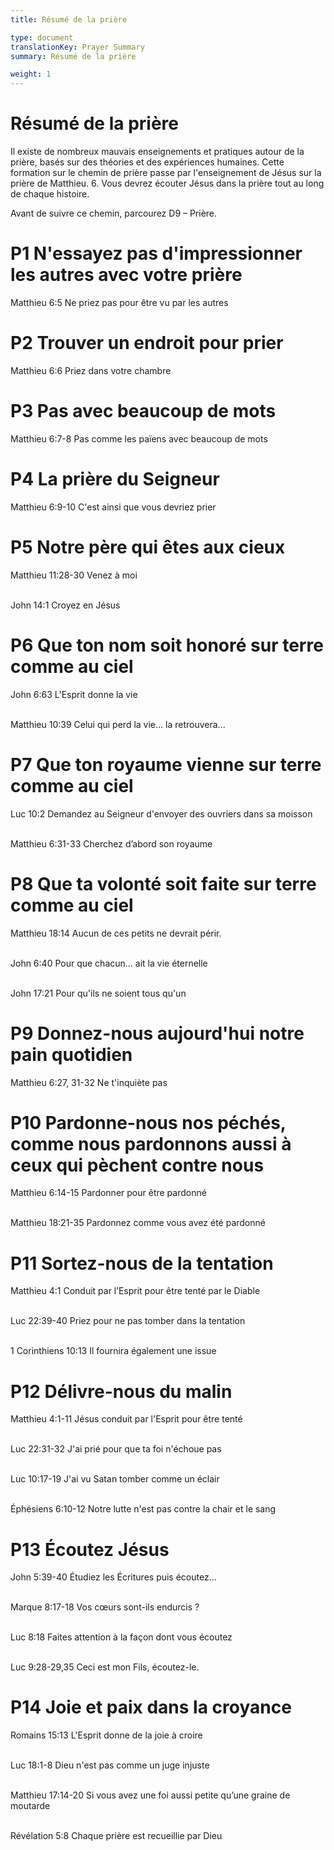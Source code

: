 ```yaml
---
title: Résumé de la prière

type: document
translationKey: Prayer Summary
summary: Résumé de la prière

weight: 1
---
```

# Résumé de la prière
Il existe de nombreux mauvais enseignements et pratiques autour de la prière, basés sur des théories et des expériences humaines. Cette formation sur le chemin de prière passe par l'enseignement de Jésus sur la prière de Matthieu. 6. Vous devrez écouter Jésus dans la prière tout au long de chaque histoire.

Avant de suivre ce chemin, parcourez D9 – Prière.
# P1 N'essayez pas d'impressionner les autres avec votre prière

Matthieu 6:5 Ne priez pas pour être vu par les autres
# P2 Trouver un endroit pour prier

Matthieu 6:6 Priez dans votre chambre
# P3 Pas avec beaucoup de mots

Matthieu 6:7-8 Pas comme les païens avec beaucoup de mots
# P4 La prière du Seigneur

Matthieu 6:9-10 C'est ainsi que vous devriez prier
# P5 Notre père qui êtes aux cieux

Matthieu 11:28-30 Venez à moi

<br>John 14:1 Croyez en Jésus
# P6 Que ton nom soit honoré sur terre comme au ciel

John 6:63 L'Esprit donne la vie

<br>Matthieu 10:39 Celui qui perd la vie... la retrouvera...
# P7 Que ton royaume vienne sur terre comme au ciel

Luc 10:2 Demandez au Seigneur d'envoyer des ouvriers dans sa moisson

<br>Matthieu 6:31-33 Cherchez d’abord son royaume
# P8 Que ta volonté soit faite sur terre comme au ciel

Matthieu 18:14 Aucun de ces petits ne devrait périr.

<br>John 6:40 Pour que chacun... ait la vie éternelle

<br>John 17:21 Pour qu'ils ne soient tous qu'un
# P9 Donnez-nous aujourd'hui notre pain quotidien

Matthieu 6:27, 31-32 Ne t'inquiète pas
# P10 Pardonne-nous nos péchés, comme nous pardonnons aussi à ceux qui pèchent contre nous

Matthieu 6:14-15 Pardonner pour être pardonné

<br>Matthieu 18:21-35 Pardonnez comme vous avez été pardonné
# P11 Sortez-nous de la tentation

Matthieu 4:1 Conduit par l’Esprit pour être tenté par le Diable

<br>Luc 22:39-40 Priez pour ne pas tomber dans la tentation

<br>1 Corinthiens 10:13 Il fournira également une issue
# P12 Délivre-nous du malin

Matthieu 4:1-11 Jésus conduit par l'Esprit pour être tenté

<br>Luc 22:31-32 J'ai prié pour que ta foi n'échoue pas

<br>Luc 10:17-19 J'ai vu Satan tomber comme un éclair

<br>Éphésiens 6:10-12 Notre lutte n'est pas contre la chair et le sang
# P13 Écoutez Jésus

John 5:39-40 Étudiez les Écritures puis écoutez...

<br>Marque 8:17-18 Vos cœurs sont-ils endurcis ?

<br>Luc 8:18 Faites attention à la façon dont vous écoutez

<br>Luc 9:28-29,35 Ceci est mon Fils, écoutez-le.
# P14 Joie et paix dans la croyance

Romains 15:13 L'Esprit donne de la joie à croire

<br>Luc 18:1-8 Dieu n'est pas comme un juge injuste

<br>Matthieu 17:14-20 Si vous avez une foi aussi petite qu’une graine de moutarde

<br>Révélation 5:8 Chaque prière est recueillie par Dieu